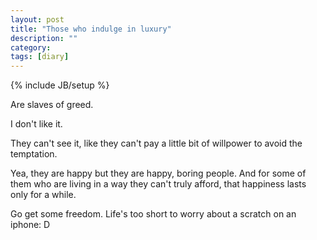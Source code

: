 ```yaml
---
layout: post
title: "Those who indulge in luxury"
description: ""
category: 
tags: [diary]
---
```

{% include JB/setup %}

Are slaves of greed.

I don't like it.

They can't see it, like they can't pay a little bit of willpower to avoid the temptation. 

Yea, they are happy but they are happy, boring people. And for some of them who are living in 
a way they can't truly afford, that happiness lasts only for a while.

Go get some freedom. Life's too short to worry about a scratch on an iphone: D
